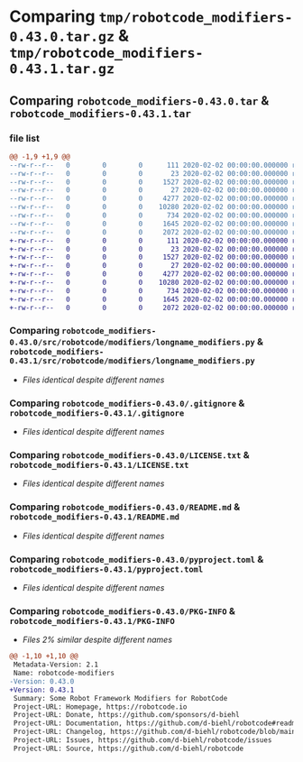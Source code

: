 # Comparing `tmp/robotcode_modifiers-0.43.0.tar.gz` & `tmp/robotcode_modifiers-0.43.1.tar.gz`

## Comparing `robotcode_modifiers-0.43.0.tar` & `robotcode_modifiers-0.43.1.tar`

### file list

```diff
@@ -1,9 +1,9 @@
--rw-r--r--   0        0        0      111 2020-02-02 00:00:00.000000 robotcode_modifiers-0.43.0/src/robotcode/modifiers/__init__.py
--rw-r--r--   0        0        0       23 2020-02-02 00:00:00.000000 robotcode_modifiers-0.43.0/src/robotcode/modifiers/__version__.py
--rw-r--r--   0        0        0     1527 2020-02-02 00:00:00.000000 robotcode_modifiers-0.43.0/src/robotcode/modifiers/longname_modifiers.py
--rw-r--r--   0        0        0       27 2020-02-02 00:00:00.000000 robotcode_modifiers-0.43.0/src/robotcode/modifiers/py.typed
--rw-r--r--   0        0        0     4277 2020-02-02 00:00:00.000000 robotcode_modifiers-0.43.0/.gitignore
--rw-r--r--   0        0        0    10280 2020-02-02 00:00:00.000000 robotcode_modifiers-0.43.0/LICENSE.txt
--rw-r--r--   0        0        0      734 2020-02-02 00:00:00.000000 robotcode_modifiers-0.43.0/README.md
--rw-r--r--   0        0        0     1645 2020-02-02 00:00:00.000000 robotcode_modifiers-0.43.0/pyproject.toml
--rw-r--r--   0        0        0     2072 2020-02-02 00:00:00.000000 robotcode_modifiers-0.43.0/PKG-INFO
+-rw-r--r--   0        0        0      111 2020-02-02 00:00:00.000000 robotcode_modifiers-0.43.1/src/robotcode/modifiers/__init__.py
+-rw-r--r--   0        0        0       23 2020-02-02 00:00:00.000000 robotcode_modifiers-0.43.1/src/robotcode/modifiers/__version__.py
+-rw-r--r--   0        0        0     1527 2020-02-02 00:00:00.000000 robotcode_modifiers-0.43.1/src/robotcode/modifiers/longname_modifiers.py
+-rw-r--r--   0        0        0       27 2020-02-02 00:00:00.000000 robotcode_modifiers-0.43.1/src/robotcode/modifiers/py.typed
+-rw-r--r--   0        0        0     4277 2020-02-02 00:00:00.000000 robotcode_modifiers-0.43.1/.gitignore
+-rw-r--r--   0        0        0    10280 2020-02-02 00:00:00.000000 robotcode_modifiers-0.43.1/LICENSE.txt
+-rw-r--r--   0        0        0      734 2020-02-02 00:00:00.000000 robotcode_modifiers-0.43.1/README.md
+-rw-r--r--   0        0        0     1645 2020-02-02 00:00:00.000000 robotcode_modifiers-0.43.1/pyproject.toml
+-rw-r--r--   0        0        0     2072 2020-02-02 00:00:00.000000 robotcode_modifiers-0.43.1/PKG-INFO
```

### Comparing `robotcode_modifiers-0.43.0/src/robotcode/modifiers/longname_modifiers.py` & `robotcode_modifiers-0.43.1/src/robotcode/modifiers/longname_modifiers.py`

 * *Files identical despite different names*

### Comparing `robotcode_modifiers-0.43.0/.gitignore` & `robotcode_modifiers-0.43.1/.gitignore`

 * *Files identical despite different names*

### Comparing `robotcode_modifiers-0.43.0/LICENSE.txt` & `robotcode_modifiers-0.43.1/LICENSE.txt`

 * *Files identical despite different names*

### Comparing `robotcode_modifiers-0.43.0/README.md` & `robotcode_modifiers-0.43.1/README.md`

 * *Files identical despite different names*

### Comparing `robotcode_modifiers-0.43.0/pyproject.toml` & `robotcode_modifiers-0.43.1/pyproject.toml`

 * *Files identical despite different names*

### Comparing `robotcode_modifiers-0.43.0/PKG-INFO` & `robotcode_modifiers-0.43.1/PKG-INFO`

 * *Files 2% similar despite different names*

```diff
@@ -1,10 +1,10 @@
 Metadata-Version: 2.1
 Name: robotcode-modifiers
-Version: 0.43.0
+Version: 0.43.1
 Summary: Some Robot Framework Modifiers for RobotCode
 Project-URL: Homepage, https://robotcode.io
 Project-URL: Donate, https://github.com/sponsors/d-biehl
 Project-URL: Documentation, https://github.com/d-biehl/robotcode#readme
 Project-URL: Changelog, https://github.com/d-biehl/robotcode/blob/main/CHANGELOG.md
 Project-URL: Issues, https://github.com/d-biehl/robotcode/issues
 Project-URL: Source, https://github.com/d-biehl/robotcode
```

